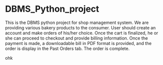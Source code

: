 # DBMS_Python_project
This is the DBMS python project for shop management system.
We are providing various bakery products to the consumer. User should create an account and make orders of his/her choice.
Once the cart is finalized, he or she can proceed to checkout and provide billing information. Once the payment is made, a downloadable bill in PDF format is provided, and the order is display in the Past Orders tab. The order is complete.

ohk
